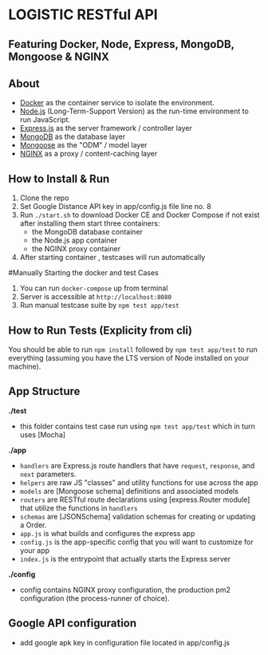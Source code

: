 # LOGISTIC RESTful API
## Featuring Docker, Node, Express, MongoDB, Mongoose & NGINX

## About

- [Docker](https://www.docker.com/) as the container service to isolate the environment.
- [Node.js](https://nodejs.org/en/) (Long-Term-Support Version) as the run-time environment to run JavaScript.
- [Express.js](https://expressjs.com/) as the server framework / controller layer
- [MongoDB](https://www.mongodb.com/) as the database layer
- [Mongoose](https://mongoosejs.com/) as the "ODM" / model layer
- [NGINX](https://docs.nginx.com/nginx/admin-guide/content-cache/content-caching/) as a proxy / content-caching layer

## How to Install & Run

1.  Clone the repo
2.  Set Google Distance API key in app/config.js file line no. 8
3.  Run `./start.sh` to download Docker CE and Docker Compose if not exist
    after installing them start three containers:
    - the MongoDB database container
    - the Node.js app container
    - the NGINX proxy container
4.  After starting container , testcases will run automatically

#Manually Starting the docker and test Cases

1. You can run `docker-compose` up from terminal
2. Server is accessible at `http://localhost:8080`
3. Run manual testcase suite by `npm test app/test`

## How to Run Tests (Explicity from cli)

 You should be able to run `npm install` followed by `npm test app/test` to run everything (assuming you have the LTS version of Node installed on your machine).

## App Structure

**./test**

- this folder contains test case run using `npm test app/test` which in turn uses [Mocha]

**./app**

- `handlers` are Express.js route handlers that have `request`, `response`, and `next` parameters.
- `helpers` are raw JS "classes" and utility functions for use across the app
- `models` are [Mongoose schema] definitions and associated models
- `routers` are RESTful route declarations using [express.Router module] that utilize the functions in `handlers`
- `schemas` are [JSONSchema] validation schemas for creating or updating a Order.
- `app.js` is what builds and configures the express app
- `config.js` is the app-specific config that you will want to customize for your app
- `index.js` is the entrypoint that actually starts the Express server

**./config**

- config contains NGINX proxy configuration, the production pm2 configuration (the process-runner of choice).

## Google API configuration ##

- add google apk key in configuration file located in app/config.js
